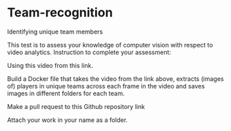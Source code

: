 # Team-recognition
Identifying unique team members


This test is to assess your knowledge of computer vision with respect to video analytics. Instruction to complete your assessment:

Using this video from this link.

Build a Docker file that takes the video from the link above, extracts (images of) players in unique teams across each frame in the video and saves images in different folders for each team.

Make a pull request to this Github repository link

Attach your work in your name as a folder.
